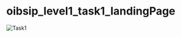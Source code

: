 # oibsip_level1_task1_landingPage

![Task1](https://github.com/Abhishekjohn1507/oibsip_level1_task1_landingPage/assets/113819602/9debf5c4-7e80-425d-a11e-4f7199d35882)

